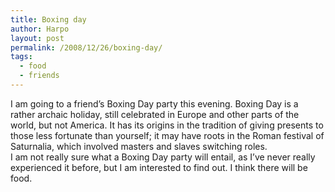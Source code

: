 ```yaml
---
title: Boxing day
author: Harpo
layout: post
permalink: /2008/12/26/boxing-day/
tags:
  - food
  - friends
---
```

I am going to a friend&#8217;s Boxing Day party this evening. Boxing Day is a rather archaic holiday, still celebrated in Europe and other parts of the world, but not America. It has its origins in the tradition of giving presents to those less fortunate than yourself; it may have roots in the Roman festival of Saturnalia, which involved masters and slaves switching roles.  
I am not really sure what a Boxing Day party will entail, as I&#8217;ve never really experienced it before, but I am interested to find out. I think there will be food.